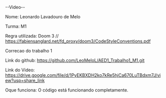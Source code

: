 --Video--

Nome: Leonardo Lavadouro de Melo

Turma: M1

Regra utilizada: Doom 3 // https://fabiensanglard.net/fd_proxy/doom3/CodeStyleConventions.pdf

Correcao do trabalho 1

Link do github: https://github.com/LeoMeloL/AED1_Trabalho1_M1.git

Link do Video: https://drive.google.com/file/d/1PyEKBXDH2ko7kRe5hjCa670LuTBdxm7J/view?usp=share_link

Oque funciona: O código está funcionando completamente.
